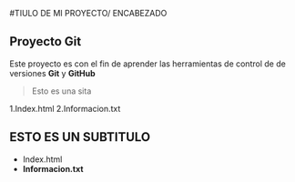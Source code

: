 #TIULO DE MI PROYECTO/ ENCABEZADO
## **Proyecto Git**

Este proyecto es con el fin de aprender las herramientas de control de de versiones **Git** y **GitHub**        
>Esto es una sita

[//]:# (LISTAS ENUMERADAS/ ESTO ES UN COMENTARIO)
1.Index.html
2.Informacion.txt

## ESTO ES UN SUBTITULO
[//]:# (LISTAS SIN ENUMERAR/ ESTO ES UN COMENTARIO)

* Index.html
* **Informacion.txt**